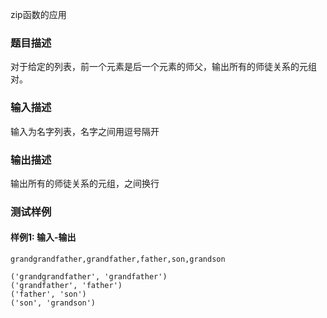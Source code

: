 zip函数的应用

### 题目描述

对于给定的列表，前一个元素是后一个元素的师父，输出所有的师徒关系的元组对。

### 输入描述

输入为名字列表，名字之间用逗号隔开

### 输出描述

输出所有的师徒关系的元组，之间换行

### 测试样例

#### 样例1: 输入-输出

```
grandgrandfather,grandfather,father,son,grandson
```

```
('grandgrandfather', 'grandfather')
('grandfather', 'father')
('father', 'son')
('son', 'grandson')
```


